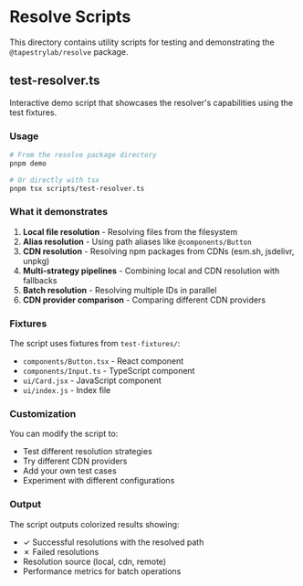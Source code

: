 # Resolve Scripts

This directory contains utility scripts for testing and demonstrating the `@tapestrylab/resolve` package.

## test-resolver.ts

Interactive demo script that showcases the resolver's capabilities using the test fixtures.

### Usage

```bash
# From the resolve package directory
pnpm demo

# Or directly with tsx
pnpm tsx scripts/test-resolver.ts
```

### What it demonstrates

1. **Local file resolution** - Resolving files from the filesystem
2. **Alias resolution** - Using path aliases like `@components/Button`
3. **CDN resolution** - Resolving npm packages from CDNs (esm.sh, jsdelivr, unpkg)
4. **Multi-strategy pipelines** - Combining local and CDN resolution with fallbacks
5. **Batch resolution** - Resolving multiple IDs in parallel
6. **CDN provider comparison** - Comparing different CDN providers

### Fixtures

The script uses fixtures from `test-fixtures/`:
- `components/Button.tsx` - React component
- `components/Input.ts` - TypeScript component
- `ui/Card.jsx` - JavaScript component
- `ui/index.js` - Index file

### Customization

You can modify the script to:
- Test different resolution strategies
- Try different CDN providers
- Add your own test cases
- Experiment with different configurations

### Output

The script outputs colorized results showing:
- ✓ Successful resolutions with the resolved path
- ✗ Failed resolutions
- Resolution source (local, cdn, remote)
- Performance metrics for batch operations

